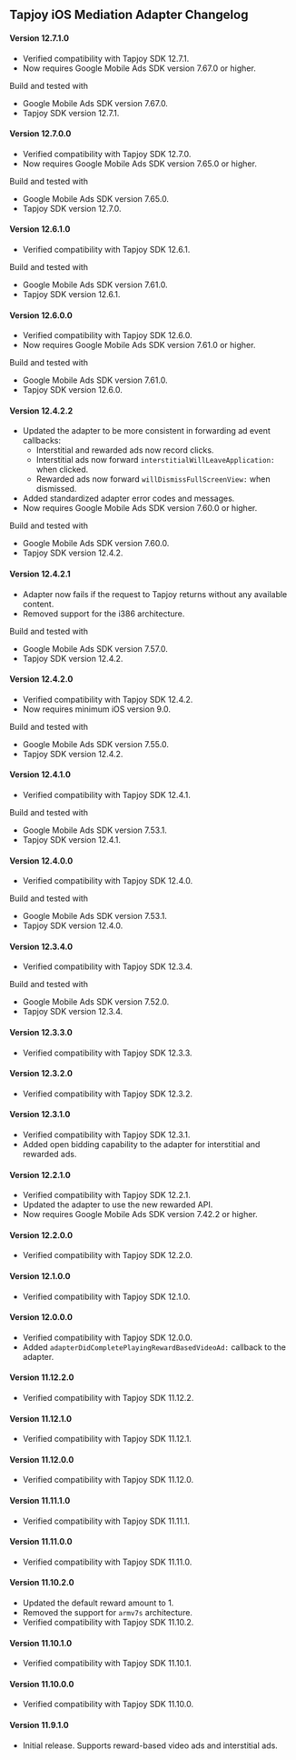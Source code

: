 ## Tapjoy iOS Mediation Adapter Changelog

#### Version 12.7.1.0
- Verified compatibility with Tapjoy SDK 12.7.1.
- Now requires Google Mobile Ads SDK version 7.67.0 or higher.

Build and tested with
- Google Mobile Ads SDK version 7.67.0.
- Tapjoy SDK version 12.7.1.

#### Version 12.7.0.0
- Verified compatibility with Tapjoy SDK 12.7.0.
- Now requires Google Mobile Ads SDK version 7.65.0 or higher.

Build and tested with
- Google Mobile Ads SDK version 7.65.0.
- Tapjoy SDK version 12.7.0.

#### Version 12.6.1.0
- Verified compatibility with Tapjoy SDK 12.6.1.

Build and tested with
- Google Mobile Ads SDK version 7.61.0.
- Tapjoy SDK version 12.6.1.

#### Version 12.6.0.0
- Verified compatibility with Tapjoy SDK 12.6.0.
- Now requires Google Mobile Ads SDK version 7.61.0 or higher.

Build and tested with
- Google Mobile Ads SDK version 7.61.0.
- Tapjoy SDK version 12.6.0.

#### Version 12.4.2.2
- Updated the adapter to be more consistent in forwarding ad event callbacks:
    - Interstitial and rewarded ads now record clicks.
    - Interstitial ads now forward `interstitialWillLeaveApplication:` when clicked.
    - Rewarded ads now forward `willDismissFullScreenView:` when dismissed.
- Added standardized adapter error codes and messages.
- Now requires Google Mobile Ads SDK version 7.60.0 or higher.

Build and tested with
- Google Mobile Ads SDK version 7.60.0.
- Tapjoy SDK version 12.4.2.

#### Version 12.4.2.1
- Adapter now fails if the request to Tapjoy returns without any available content.
- Removed support for the i386 architecture.

Build and tested with
- Google Mobile Ads SDK version 7.57.0.
- Tapjoy SDK version 12.4.2.

#### Version 12.4.2.0
- Verified compatibility with Tapjoy SDK 12.4.2.
- Now requires minimum iOS version 9.0.

Build and tested with
- Google Mobile Ads SDK version 7.55.0.
- Tapjoy SDK version 12.4.2.

#### Version 12.4.1.0
- Verified compatibility with Tapjoy SDK 12.4.1.

Build and tested with
- Google Mobile Ads SDK version 7.53.1.
- Tapjoy SDK version 12.4.1.

#### Version 12.4.0.0
- Verified compatibility with Tapjoy SDK 12.4.0.

Build and tested with
- Google Mobile Ads SDK version 7.53.1.
- Tapjoy SDK version 12.4.0.

#### Version 12.3.4.0
- Verified compatibility with Tapjoy SDK 12.3.4.

Build and tested with
- Google Mobile Ads SDK version 7.52.0.
- Tapjoy SDK version 12.3.4.

#### Version 12.3.3.0
- Verified compatibility with Tapjoy SDK 12.3.3.

#### Version 12.3.2.0
- Verified compatibility with Tapjoy SDK 12.3.2.

#### Version 12.3.1.0
- Verified compatibility with Tapjoy SDK 12.3.1.
- Added open bidding capability to the adapter for interstitial and rewarded ads.

#### Version 12.2.1.0
- Verified compatibility with Tapjoy SDK 12.2.1.
- Updated the adapter to use the new rewarded API.
- Now requires Google Mobile Ads SDK version 7.42.2 or higher.

#### Version 12.2.0.0
- Verified compatibility with Tapjoy SDK 12.2.0.

#### Version 12.1.0.0
- Verified compatibility with Tapjoy SDK 12.1.0.

#### Version 12.0.0.0
- Verified compatibility with Tapjoy SDK 12.0.0.
- Added `adapterDidCompletePlayingRewardBasedVideoAd:` callback to the adapter.

#### Version 11.12.2.0
- Verified compatibility with Tapjoy SDK 11.12.2.

#### Version 11.12.1.0
- Verified compatibility with Tapjoy SDK 11.12.1.

#### Version 11.12.0.0
- Verified compatibility with Tapjoy SDK 11.12.0.

#### Version 11.11.1.0
- Verified compatibility with Tapjoy SDK 11.11.1.

#### Version 11.11.0.0
- Verified compatibility with Tapjoy SDK 11.11.0.

#### Version 11.10.2.0
- Updated the default reward amount to 1.
- Removed the support for `armv7s` architecture.
- Verified compatibility with Tapjoy SDK 11.10.2.

#### Version 11.10.1.0
- Verified compatibility with Tapjoy SDK 11.10.1.

#### Version 11.10.0.0
- Verified compatibility with Tapjoy SDK 11.10.0.

#### Version 11.9.1.0
- Initial release. Supports reward-based video ads and interstitial ads.
